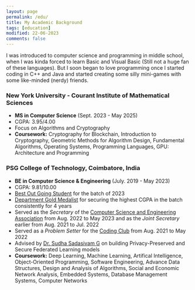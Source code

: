 ```yaml
---
layout: page
permalink: /edu/
title: My Academic Background
tags: [education]
modified: 22-06-2023
comments: false
---
```


I was introduced to computer science and programming in middle school, when I was kinda forced to learn Basic and Visual Basic (Still not a huge fan of these languages). But I soon began to love programming once I started coding in C++ and Java and started creating some silly mini-games with some like-minded (nerdy) friends.

### New York University - Courant Institute of Mathematical Sciences
<ul>
<li><b>MS in Computer Science</b> (Sept. 2023 - May 2025)</li>
<li>CGPA: 3.95/4.00</li>
<li>Focus on Algorithms and Cryptography</li>
<li><b>Coursework:</b> Cryptography for Blockchain, Introduction to Cryptography, Geometric Methods for Algorithm Design, Fundamental Algorithms, Operating Systems, Programming Languages, GPU: Architecture and Programming</li>
</ul>

### PSG College of Technology, Coimbatore, India
<ul>
<li><b>BE in Computer Science & Engineering</b> (July. 2019 - May 2023)</li>
<li>CGPA: 9.81/10.00</li>
<li><a href="../files/PSG_BOGS.pdf" target="_blank">Best Out Going Student</a> for the batch of 2023</li>
<li><a href="../files/PSG_DRH.pdf" target="_blank">Department Gold Medalist</a> for securing the highest CGPA in the batch consistently for 4 years</li>
<li>Served as the <i>Secretary</i> of the <a href="https://x.com/cseapsgtech" target="_blank">Computer Science and Engineering Association</a> from Aug. 2022 to May 2023 and as the <i>Joint Secretary</i> earlier from Aug. 2021 to Jul. 2022</li>
<li>Served as a <i>Problem Setter</i> for the <a href="https://www.linkedin.com/in/psgtechcodingclub" target="_blank">Coding Club</a> from  Aug. 2021 to May 2022</li>
<li>Advised by <a target="_blank" href="https://psgtech.edu/profile.php?NzUwMDcwMTUwMTUxMA%3D%3D">Dr. Sudha Sadasivam G</a> on building Privacy-Preserved and Secure Federated Learning models</li>
<li><b>Coursework:</b> Deep Learning, Machine Learning, Artifical Intelligence, Object-Oriented Programming, Software Engineering, Advance Data Structures, Design and Analysis of Algorithms, Social and Economic Network Analysis, Embedded Systems, Database Management Systems, Computer Networks</li>
</ul>
